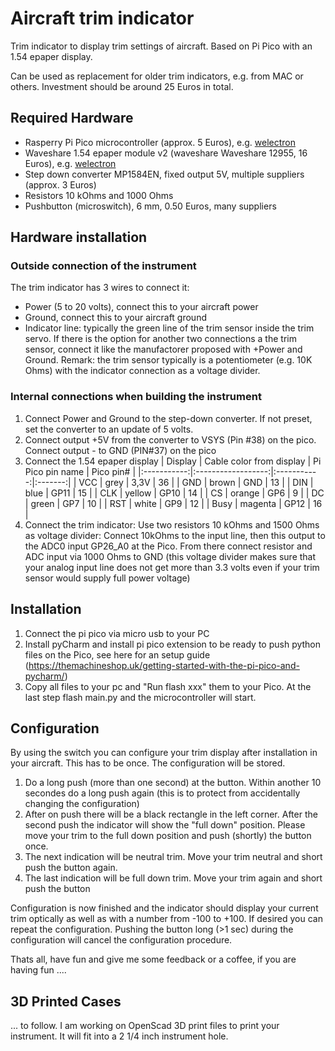 # Aircraft trim indicator
Trim indicator to display trim settings of aircraft. Based on Pi Pico with an 1.54 epaper display.

Can be used as replacement for older trim indicators, e.g. from MAC or others. Investment should be around 25 Euros in total.


## Required Hardware
- Rasperry Pi Pico microcontroller (approx. 5 Euros), e.g. [welectron](https://www.welectron.com/Raspberry-Pi-Pico)
- Waveshare 1.54 epaper module v2 (waveshare Waveshare 12955, 16 Euros), e.g. [welectron](https://www.welectron.com/Waveshare-12955-154inch-e-Paper-Module)
- Step down converter MP1584EN, fixed output 5V, multiple suppliers (approx. 3 Euros)
- Resistors 10 kOhms and 1000 Ohms
- Pushbutton (microswitch), 6 mm, 0.50 Euros, many suppliers


## Hardware installation
### Outside connection of the instrument
The trim indicator has 3 wires to connect it:
 + Power (5 to 20 volts), connect this to your aircraft power
 + Ground, connect this to your aircraft ground
 + Indicator line: typically the green line of the trim sensor inside the trim servo. If there is the option for another two connections a the trim sensor, connect it like the manufactorer proposed with +Power and Ground. Remark: the trim sensor typically is a potentiometer (e.g. 10K Ohms) with the indicator connection as a voltage divider.

### Internal connections when building the instrument
1. Connect Power and Ground to the step-down converter. If not preset, set the converter to an update of 5 volts.
2. Connect output +5V from the converter to VSYS (Pin #38) on the pico. Connect output - to GND (PIN#37) on the pico
3. Connect the 1.54 epaper display 
| Display  | Cable color from display | Pi Pico pin name | Pico pin# |
|:-----------:|:------------------:|:-----------:|:-------:|
| VCC	 | grey		| 3,3V		| 36 |
| GND	| brown	|	GND	|		13 |
| DIN	| blue	|	GP11	|	15 |
| CLK | yellow	|	GP10	|	14 |
| CS	| orange	|	GP6	|		9 |
| DC	| green	|	GP7	|		10 |
| RST | white	|	GP9	|		12 |
| Busy | magenta	| GP12	|	16 |
4. Connect the trim indicator: Use two resistors 10 kOhms and 1500 Ohms as voltage divider: Connect 10kOhms to the input line, then this output to the ADC0 input GP26_A0 at the Pico. From there connect resistor and ADC input via 1000 Ohms to GND (this voltage divider makes sure that your analog input line does not get more than 3.3 volts even if your trim sensor would supply full power voltage)

## Installation
1. Connect the pi pico via micro usb to your PC
2. Install pyCharm and install pi pico extension to be ready to push python files on the Pico, see here for an setup guide (https://themachineshop.uk/getting-started-with-the-pi-pico-and-pycharm/)
3. Copy all files to your pc and "Run flash xxx" them to your Pico. At the last step flash main.py and the microcontroller will start.

## Configuration
By using the switch you can configure your trim display after installation in your aircraft. This has to be once. The configuration will be stored.

1. Do a long push (more than one second) at the button. Within another 10 secondes do a long push again (this is to protect from accidentally changing the configuration)
2. After on push there will be a black rectangle in the left corner. After the second push the indicator will show the "full down" position. Please move your trim to the full down position and push (shortly) the button once.
3. The next indication will be neutral trim. Move your trim neutral and short push the button again.
4. The last indication will be full down trim. Move your trim again and short push the button

Configuration is now finished and the indicator should display your current trim optically as well as with a number from -100 to +100.
If desired you can repeat the configuration. Pushing the button long (>1 sec) during the configuration will cancel the configuration procedure.

Thats all, have fun and give me some feedback or a coffee, if you are having fun ....

## 3D Printed Cases
... to follow. I am working on OpenScad 3D print files to print your instrument. It will fit into a 2 1/4 inch instrument hole.